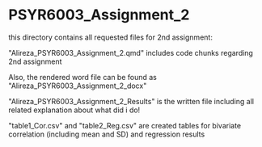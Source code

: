 # PSYR6003_Assignment_2

this directory contains all requested files for 2nd assignment:

"Alireza_PSYR6003_Assignment_2.qmd" includes code chunks regarding 2nd assignment 

Also, the rendered word file can be found as "Alireza_PSYR6003_Assignment_2_docx"

"Alireza_PSYR6003_Assignment_2_Results" is the written file including all related explanation about what did i do!

"table1_Cor.csv" and "table2_Reg.csv" are created tables for bivariate correlation (including mean and SD) and regression results
